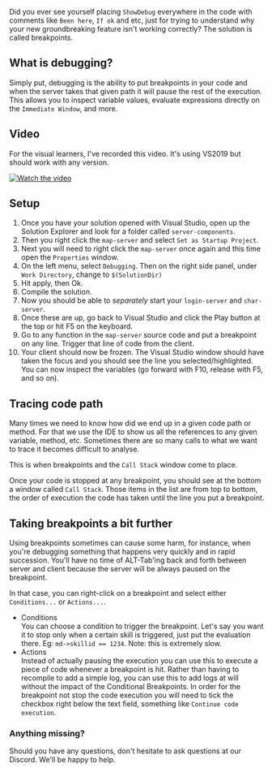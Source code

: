 Did you ever see yourself placing `ShowDebug` everywhere in the code with comments like `Been here`, `If ok` and etc, just for trying to understand why your new groundbreaking feature isn't working correctly? The solution is called breakpoints.

## What is debugging?
Simply put, debugging is the ability to put breakpoints in your code and when the server takes that given path it will pause the rest of the execution. This allows you to inspect variable values, evaluate expressions directly on the `Immediate Window`, and more.

## Video

For the visual learners, I've recorded this video. It's using VS2019 but should work with any version.

[![Watch the video](https://img.youtube.com/vi/zz_LhL3hO0E/maxresdefault.jpg)](https://youtu.be/zz_LhL3hO0E)

## Setup

1. Once you have your solution opened with Visual Studio, open up the Solution Explorer and look for a folder called `server-components`.
2. Then you right click the `map-server` and select `Set as Startup Project`.
3. Next you will need to right click the `map-server` once again and this time open the `Properties` window.
4. On the left menu, select `Debugging`. Then on the right side panel, under `Work Directory`, change to `$(SolutionDir)`
5. Hit apply, then Ok.
6. Compile the solution.
7. Now you should be able to _separately_ start your `login-server` and `char-server`.
8. Once these are up, go back to Visual Studio and click the Play button at the top or hit F5 on the keyboard.
9. Go to any function in the `map-server` source code and put a breakpoint on any line. Trigger that line of code from the client.
10. Your client should now be frozen. The Visual Studio window should have taken the focus and you should see the line you selected/highlighted. You can now inspect the variables (go forward with F10, release with F5, and so on).

## Tracing code path
Many times we need to know how did we end up in a given code path or method. For that we use the IDE to show us all the references to any given variable, method, etc. Sometimes there are so many calls to what we want to trace it becomes difficult to analyse.

This is when breakpoints and the `Call Stack` window come to place.

Once your code is stopped at any breakpoint, you should see at the bottom a window called `Call Stack`. Those items in the list are from top to bottom, the order of execution the code has taken until the line you put a breakpoint.

## Taking breakpoints a bit further
Using breakpoints sometimes can cause some harm, for instance, when you're debugging something that happens very quickly and in rapid succession. You'll have no time of ALT-Tab'ing back and forth between server and client because the server will be always paused on the breakpoint.

In that case, you can right-click on a breakpoint and select either `Conditions...` or `Actions...`.

- Conditions  
You can choose a condition to trigger the breakpoint. Let's say you want it to stop only when a certain skill is triggered, just put the evaluation there. Eg: `md->skillid == 1234`. Note: this is extremely slow.
- Actions  
Instead of actually pausing the execution you can use this to execute a piece of code whenever a breakpoint is hit. Rather than having to recompile to add a simple log, you can use this to add logs at will without the impact of the Conditional Breakpoints. In order for the breakpoint not stop the code execution you will need to tick the checkbox right below the text field, something like `Continue code execution`.

### Anything missing?

Should you have any questions, don't hesitate to ask questions at our Discord. We'll be happy to help.
